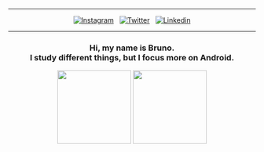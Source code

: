 <hr>

<div align="center">
  <a href="https://www.instagram.com/brnsalg/" target="_blank">
    <img src="https://img.shields.io/badge/Instagram-E4405F?style=for-the-badge&logo=instagram&logoColor=white" alt="Instagram"/></a> 
  &nbsp;
  <a href="https://www.twitter.com/brnsalg/" target="_blank"><img src="https://img.shields.io/badge/Twitter-1DA1F2?style=for-the-badge&logo=twitter&logoColor=white" alt="Twitter"/></a> 
  &nbsp;
  <a href="https://www.linkedin.com/in/brnsalg/" target="_blank"><img src="https://img.shields.io/badge/LinkedIn-0077B5?style=for-the-badge&logo=linkedin&logoColor=white" alt="Linkedin"/></a> 
</div>

<hr>

<div align="center">
  <h3>
    <b>Hi, my name is Bruno.</b>
    <br>
    <b>I study different things, but I focus more on Android.</b>
  </h3>
</div>


<div align="center">
  <img height="150em" src="https://github-readme-stats.vercel.app/api?username=brnsalg&show_icons=true&theme=dracula&include_all_commits=true&count_private=true"/>
  <img height="150em" src="https://github-readme-stats.vercel.app/api/top-langs/?username=brnsalg&layout=compact&langs_count=16&theme=dracula"/>
</div>
  
<br>
<!-- 
<div align="center">
  <img alt="Android Studio" height="50" width="60" src="https://raw.githubusercontent.com/devicons/devicon/master/icons/androidstudio/androidstudio-original.svg">
  &nbsp;
<hr>
-->

